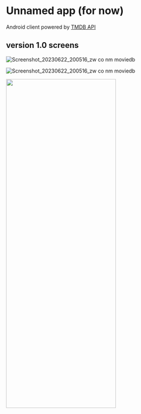 # Unnamed app (for now)
Android client powered by [TMDB API ](https://www.themoviedb.org/)

## version 1.0 screens

![Screenshot_20230622_200516_zw co nm moviedb](https://github.com/ngonimapfumo/MovieDB/assets/14276738/75fa2eb5-6e0a-45f4-9b90-fdb51b257a7c)

![Screenshot_20230622_200516_zw co nm moviedb](https://github.com/ngonimapfumo/MovieDB/assets/14276738/fdc73472-174a-4ff6-a7f3-91acdd4b37b4)

<img src="https://github.com/ngonimapfumo/MovieDB/assets/14276738/fdc73472-174a-4ff6-a7f3-91acdd4b37b4" width="300" height="900">


